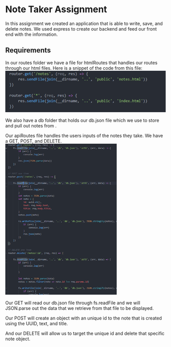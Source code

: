 # Note Taker Assignment
In this assignment we created an application that is able to write, save, and delete notes. We used express to create our backend and feed our front end with the information. 

## Requirements
In our routes folder we have a file for htmlRoutes that handles our routes through our html files. 
Here is a snippet of the code from this file: 
![Here is a snippet of the code from this file](/media/Capture1.PNG)

We also have a db folder that holds our db.json file which we use to store and pull out notes from . 

Our apiRoutes file handles the users inputs of the notes they take. We have a GET, POST, and DELETE. <img src='/media/Capture2.PNG' width="350"/> 


Our GET will read our db.json file through fs.readFile and we will JSON.parse out the data that we retrieve from that file to be displayed. 

Our POST will create an object with an unique id to the note that is created using the UUID, text, and title. 

And our DELETE will allow us to target the unique id and delete that specific note object. 